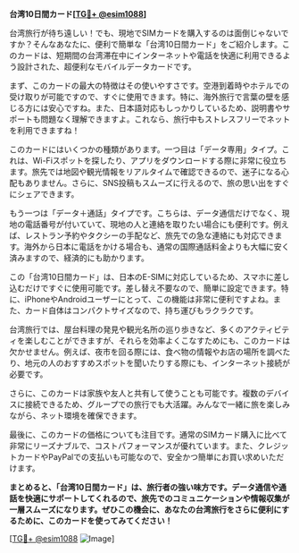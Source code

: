 **台湾10日間カード[[TG💪+ @esim1088](https://t.me/s/esim1088)]**

台湾旅行が待ち遠しい！でも、現地でSIMカードを購入するのは面倒じゃないですか？そんなあなたに、便利で簡単な「台湾10日間カード」をご紹介します。このカードは、短期間の台湾滞在中にインターネットや電話を快適に利用できるよう設計された、超便利なモバイルデータカードです。

まず、このカードの最大の特徴はその使いやすさです。空港到着時やホテルでの受け取りが可能ですので、すぐに使用できます。特に、海外旅行で言葉の壁を感じる方には安心ですね。また、日本語対応もしっかりしているため、説明書やサポートも問題なく理解できますよ。これなら、旅行中もストレスフリーでネットを利用できますね！

このカードにはいくつかの種類があります。一つ目は「データ専用」タイプ。これは、Wi-Fiスポットを探したり、アプリをダウンロードする際に非常に役立ちます。旅先では地図や観光情報をリアルタイムで確認できるので、迷子になる心配もありません。さらに、SNS投稿もスムーズに行えるので、旅の思い出をすぐにシェアできます。

もう一つは「データ＋通話」タイプです。こちらは、データ通信だけでなく、現地の電話番号が付いていて、現地の人と連絡を取りたい場合にも便利です。例えば、レストラン予約やタクシーの手配など、旅先での急な連絡にも対応できます。海外から日本に電話をかける場合も、通常の国際通話料金よりも大幅に安く済みますので、経済的にも助かります。

この「台湾10日間カード」は、日本のE-SIMに対応しているため、スマホに差し込むだけですぐに使用可能です。差し替え不要なので、簡単に設定できます。特に、iPhoneやAndroidユーザーにとって、この機能は非常に便利ですよね。また、カード自体はコンパクトサイズなので、持ち運びもラクラクです。

台湾旅行では、屋台料理の発見や観光名所の巡り歩きなど、多くのアクティビティを楽しむことができますが、それらを効率よくこなすためにも、このカードは欠かせません。例えば、夜市を回る際には、食べ物の情報やお店の場所を調べたり、地元の人のおすすめスポットを聞いたりする際にも、インターネット接続が必要です。

さらに、このカードは家族や友人と共有して使うことも可能です。複数のデバイスに接続できるため、グループでの旅行でも大活躍。みんなで一緒に旅を楽しみながら、ネット環境を確保できます。

最後に、このカードの価格についても注目です。通常のSIMカード購入に比べて非常にリーズナブルで、コストパフォーマンスが優れています。また、クレジットカードやPayPalでの支払いも可能なので、安全かつ簡単にお買い求めいただけます。

**まとめると、「台湾10日間カード」は、旅行者の強い味方です。データ通信や通話を快適にサポートしてくれるので、旅先でのコミュニケーションや情報収集が一層スムーズになります。ぜひこの機会に、あなたの台湾旅行をさらに便利にするために、このカードを使ってみてください！**

[[TG💪+ @esim1088](https://t.me/s/esim1088) ![Image](https://i.postimg.cc/Y0z9fWf4/image.png)]